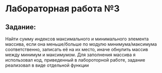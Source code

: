 # Лабораторная работа №3
## Задание:
Найти сумму индексов максимального и минимального элемента массива, если она меньше/больше по модулю минимума/максимума соответственно, записать её на их место, иначе обнулить массив между минимум и максимумом.
Для заполнения массива я использовал код, приведенный в лабороторной работе, задание реализовал в виде отдельной функции
